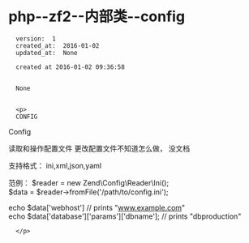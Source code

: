 
  # php--zf2--内部类--config

      version:  1
      created_at:  2016-01-02
      updated_at:  None

      created at 2016-01-02 09:36:58 


      None


      <p>
      CONFIG

Config


 
读取和操作配置文件
更改配置文件不知道怎么做， 没文档


 
支持格式： ini,xml,json,yaml


 
范例：
 $reader = new Zend\Config\Reader\Ini();  
 $data   = $reader->fromFile('/path/to/config.ini');  


 
 echo $data['webhost']  // prints "www.example.com"  
 echo $data['database']['params']['dbname'];  // prints "dbproduction"


      </p>

  